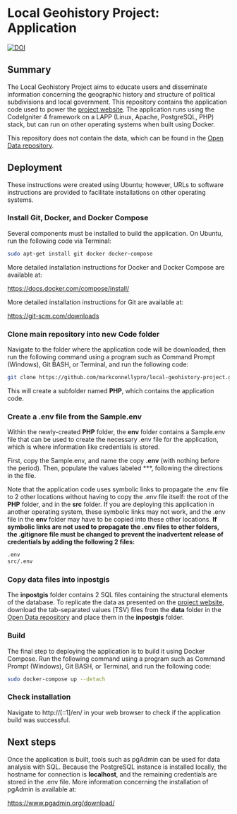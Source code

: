 # Local Geohistory Project: Application

[![DOI](https://zenodo.org/badge/622757413.svg)](https://zenodo.org/badge/latestdoi/622757413)

## Summary

The Local Geohistory Project aims to educate users and disseminate information concerning the geographic history and structure of political subdivisions and local government. This repository contains the application code used to power the [project website](https://www.localgeohistory.pro/en/). The application runs using the CodeIgniter 4 framework on a LAPP (Linux, Apache, PostgreSQL, PHP) stack, but can run on other operating systems when built using Docker.

This repository does not contain the data, which can be found in the [Open Data repository](https://github.com/markconnellypro/local-geohistory-project-open-data).

## Deployment

These instructions were created using Ubuntu; however, URLs to software instructions are provided to facilitate installations on other operating systems.

### Install Git, Docker, and Docker Compose

Several components must be installed to build the application. On Ubuntu, run the following code via Terminal:

```bash
sudo apt-get install git docker docker-compose
```

More detailed installation instructions for Docker and Docker Compose are available at:

https://docs.docker.com/compose/install/

More detailed installation instructions for Git are available at:

https://git-scm.com/downloads

### Clone main repository into new Code folder

Navigate to the folder where the application code will be downloaded, then run the following command using a program such as Command Prompt (Windows), Git BASH, or Terminal, and run the following code:

```bash
git clone https://github.com/markconnellypro/local-geohistory-project.git PHP
```

This will create a subfolder named **PHP**, which contains the application code.

### Create a .env file from the Sample.env

Within the newly-created **PHP** folder, the **env** folder contains a Sample.env file that can be used to create the necessary .env file for the application, which is where information like credentials is stored.

First, copy the Sample.env, and name the copy **.env** (with nothing before the period). Then, populate the values labeled ***, following the directions in the file.

Note that the application code uses symbolic links to propagate the .env file to 2 other locations without having to copy the .env file itself: the root of the **PHP** folder, and in the **src** folder. If you are deploying this application in another operating system, these symbolic links may not work, and the .env file in the **env** folder may have to be copied into these other locations. **If symbolic links are not used to propagate the .env files to other folders, the .gitignore file must be changed to prevent the inadvertent release of credentials by adding the following 2 files:**

```bash
.env
src/.env
```

### Copy data files into inpostgis

The **inpostgis** folder contains 2 SQL files containing the structural elements of the database. To replicate the data as presented on the [project website](https://www.localgeohistory.pro/en/), download the tab-separated values (TSV) files from the **data** folder in the [Open Data repository](https://github.com/markconnellypro/local-geohistory-project-open-data) and place them in the **inpostgis** folder.

### Build

The final step to deploying the application is to build it using Docker Compose. Run the following command using a program such as Command Prompt (Windows), Git BASH, or Terminal, and run the following code:

```bash
sudo docker-compose up --detach
```

### Check installation

Navigate to http://[::1]/en/ in your web browser to check if the application build was successful.

## Next steps

Once the application is built, tools such as pgAdmin can be used for data analysis with SQL. Because the PostgreSQL instance is installed locally, the hostname for connection is **localhost**, and the remaining credentials are stored in the .env file. More information concerning the installation of pgAdmin is available at:

https://www.pgadmin.org/download/
